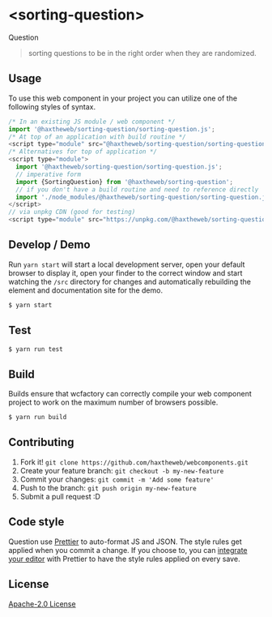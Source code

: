 # &lt;sorting-question&gt;

Question
> sorting questions to be in the right order when they are randomized.

## Usage
To use this web component in your project you can utilize one of the following styles of syntax.

```js
/* In an existing JS module / web component */
import '@haxtheweb/sorting-question/sorting-question.js';
/* At top of an application with build routine */
<script type="module" src="@haxtheweb/sorting-question/sorting-question.js"></script>
/* Alternatives for top of application */
<script type="module">
  import '@haxtheweb/sorting-question/sorting-question.js';
  // imperative form
  import {SortingQuestion} from '@haxtheweb/sorting-question';
  // if you don't have a build routine and need to reference directly
  import './node_modules/@haxtheweb/sorting-question/sorting-question.js';
</script>
// via unpkg CDN (good for testing)
<script type="module" src="https://unpkg.com/@haxtheweb/sorting-question/sorting-question.js"></script>
```

## Develop / Demo
Run `yarn start` will start a local development server, open your default browser to display it, open your finder to the correct window and start watching the `/src` directory for changes and automatically rebuilding the element and documentation site for the demo.
```bash
$ yarn start
```

## Test

```bash
$ yarn run test
```

## Build
Builds ensure that wcfactory can correctly compile your web component project to
work on the maximum number of browsers possible.
```bash
$ yarn run build
```

## Contributing

1. Fork it! `git clone https://github.com/haxtheweb/webcomponents.git`
2. Create your feature branch: `git checkout -b my-new-feature`
3. Commit your changes: `git commit -m 'Add some feature'`
4. Push to the branch: `git push origin my-new-feature`
5. Submit a pull request :D

## Code style

Question  use [Prettier][prettier] to auto-format JS and JSON.  The style rules get applied when you commit a change.  If you choose to, you can [integrate your editor][prettier-ed] with Prettier to have the style rules applied on every save.

[prettier]: https://github.com/prettier/prettier/
[prettier-ed]: https://github.com/prettier/prettier/#editor-integration
[polyserve]: https://github.com/Polymer/polyserve
[web-component-tester]: https://github.com/Polymer/web-component-tester

## License
[Apache-2.0 License](http://opensource.org/licenses/Apache-2.0)
